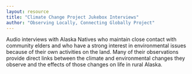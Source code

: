 ```yaml
---
layout: resource
title: "Climate Change Project Jukebox Interviews"
author: "Observing Locally, Connecting Globally Project"
---
```


Audio interviews with Alaska Natives who maintain close contact with community elders and who have a strong interest in environmental issues because of their own activities on the land. Many of their observations provide direct links between the climate and environmental changes they observe and the effects of those changes on life in rural Alaska.
